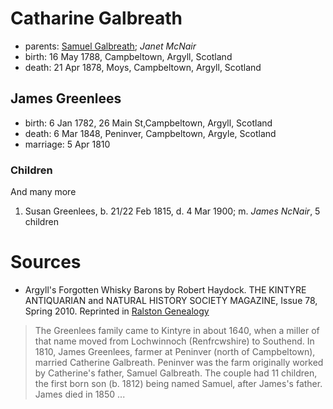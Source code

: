 # Catharine Galbreath

- parents: [Samuel Galbreath](galbreath-samuel-1736.md); *Janet McNair*
- birth: 16 May 1788, Campbeltown, Argyll, Scotland
- death: 21 Apr 1878, Moys, Campbeltown, Argyll, Scotland

## James Greenlees

- birth: 6 Jan 1782, 26 Main St,Campbeltown, Argyll, Scotland
- death: 6 Mar 1848, Peninver, Campbeltown, Argyle, Scotland
- marriage: 5 Apr 1810

### Children

And many more

1. Susan Greenlees, b. 21/22 Feb 1815, d. 4 Mar 1900; m. *James NcNair*, 5 children

# Sources

- Argyll's Forgotten Whisky Barons
by Robert Haydock. THE KINTYRE ANTIQUARIAN and
NATURAL HISTORY SOCIETY MAGAZINE, Issue 78, Spring 2010. Reprinted in [Ralston Genealogy](http://www.ralstongenealogy.com/number67kintmag.htm#whisky)
> The Greenlees family came to Kintyre in about 1640,
> when a miller of that name moved from Lochwinnoch 
> (Renfrcwshire) to Southend. In 1810, James Greenlees,
> farmer at Peninver (north of Campbeltown),
> married Catherine Galbreath. Peninver was the farm 
> originally worked by Catherine's father, Samuel Galbreath.
> The couple had 11 children, the first born son (b. 1812)
> being named Samuel, after James's father. 
> James died in 1850 ... 
